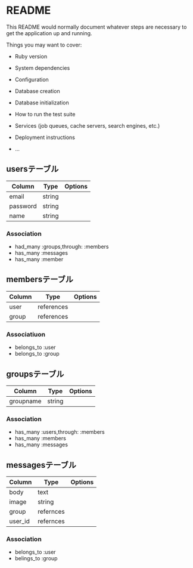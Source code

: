 # README

This README would normally document whatever steps are necessary to get the
application up and running.

Things you may want to cover:

* Ruby version

* System dependencies

* Configuration

* Database creation

* Database initialization

* How to run the test suite

* Services (job queues, cache servers, search engines, etc.)

* Deployment instructions

* ...



## usersテーブル
|Column|Type|Options|
|------|----|-------|
|email|string||null: false|
|password|string||null: false|
|name|string||null: false|
### Association
- had_many :groups,through: :members
- has_many :messages
- has_many :member

## membersテーブル
Column|Type|Options|
|------|----|-------|
|user|references||null: false, foreign_key: true|
|group|references||null: false, foreign_key: true|
### Associatiuon
- belongs_to :user
- belongs_to :group

## groupsテーブル

|Column|Type|Options|
|------|----|-------|
|groupname|string||null: false, foreign_key: true|
### Association
- has_many :users,through: :members
- has_many :members
- has_many :messages

## messagesテーブル
|Column|Type|Options|
|------|----|-------|
|body|text||null:false|
|image|string||null:false|
|group|refernces||null: false, foreign_key: true|
|user_id|refernces||null: false, foreign_key: true|
### Association
- belongs_to :user
- belings_to :group

